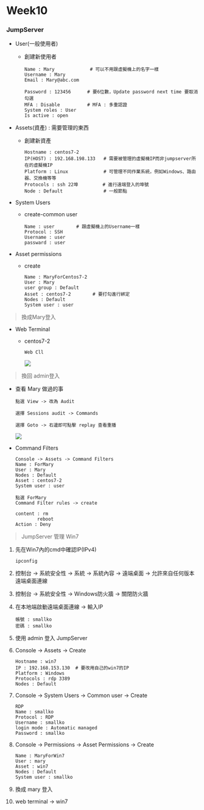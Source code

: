 # Week10



### JumpServer

* User(一般使用者)

  * 創建新使用者

    ```
    Name : Mary             # 可以不用跟虛擬機上的名字一樣
    Username : Mary
    Email : Mary@abc.com
    
    Password : 123456      # 要6位數，Update password next time 要取消勾選
    MFA : Disable          # MFA : 多重認證
    System roles : User
    Is active : open
    ```

* Assets(資產) : 需要管理的東西

  * 創建新資產

    ```
    Hostname : centos7-2
    IP(HOST) : 192.168.198.133   # 需要被管理的虛擬機IP而非jumpserver所在的虛擬機IP
    Platform : Linux             # 可管理不同作業系統，例如Windows、路由器、交換機等等 
    Protocols : ssh 22埠         # 進行遠端登入的埠號
    Node : Default               # 一般節點
    ```

* System Users

  * create-common user

    ```
    Name : user        # 跟虛擬機上的Username一樣
    Protocol : SSH
    Username : user
    passward : user
    ```

* Asset permissions

  * create

    ```
    Name : MaryForCentos7-2
    User : Mary
    user group : Default
    Asset : centos7-2        # 要打勾進行綁定
    Nodes : Default
    System user : user
    ```


> 換成Mary登入

* Web Terminal

  * centos7-2

    ```
    Web Cll
    ```

    ![](D:\大學\大三\大三下\111-2Linux系統自動化運維\note\picture\week10\jumpserver-1.jpg)

> 換回 admin登入

* 查看 Mary 做過的事

  ```
  點選 View -> 改為 Audit
  ```

  ```
  選擇 Sessions audit -> Commands
  ```

  ```
  選擇 Goto -> 右邊即可點擊 replay 查看重播
  ```

  ![](D:\大學\大三\大三下\111-2Linux系統自動化運維\note\picture\week10\jumpserver-2.jpg)

* Command Filters

  ```
  Console -> Assets -> Command Filters
  Name : ForMary
  User : Mary
  Nodes : Default
  Asset : centos7-2
  System user : user
  ```

  ```
  點選 ForMary
  Command Filter rules -> create
  ```

  ```
  content : rm
  		  reboot
  Action : Deny
  ```


> JumpServer 管理 Win7

1. 先在Win7內的cmd中確認IP(IPv4)

   ```
   ipconfig
   ```

2. 控制台 -> 系統安全性 -> 系統 -> 系統內容 -> 遠端桌面 -> 允許來自任何版本遠端桌面連線

3. 控制台 -> 系統安全性 -> Windows防火牆 -> 關閉防火牆

4. 在本地端啟動遠端桌面連線 -> 輸入IP

   ```
   帳號 : smallko
   密碼 : smallko
   ```

5. 使用 admin 登入 JumpServer 

6. Console -> Assets -> Create

   ```
   Hostname : win7
   IP : 192.168.153.130  # 要改用自己的win7的IP
   Platform : Windows
   Protocols : rdp 3389
   Nodes : Default
   ```

7. Console -> System Users -> Common user -> Create

   ```
   RDP
   Name : smallko
   Protocol : RDP
   Username : smallko
   login mode : Automatic managed
   Password : smallko
   ```

8. Console -> Permissions -> Asset Permissions -> Create

   ```
   Name : MaryForWin7
   User : mary
   Asset : win7
   Nodes : Default
   System user : smallko
   ```

9. 換成 mary 登入

10. web terminal -> win7

    